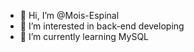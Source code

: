 - 👋 Hi, I’m @Mois-Espinal
- 👀 I’m interested in back-end developing
- 🌱 I’m currently learning MySQL
